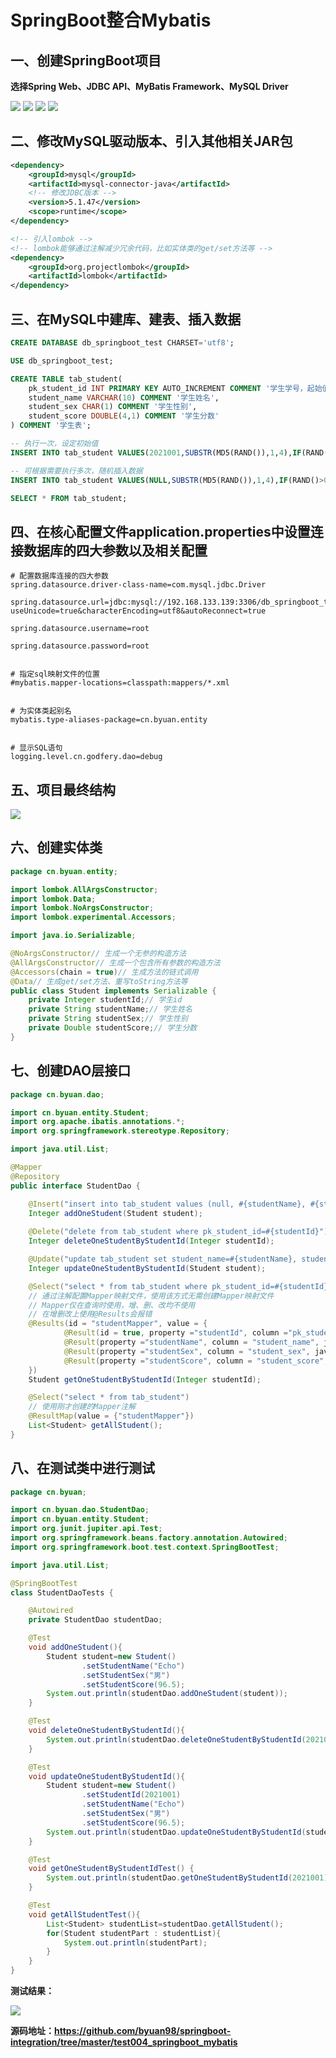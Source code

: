# SpringBoot整合Mybatis

## 一、创建SpringBoot项目

**选择Spring Web、JDBC API、MyBatis Framework、MySQL Driver**

![](https://img2020.cnblogs.com/blog/1908772/202107/1908772-20210705160228692-1818247168.png)
![](https://img2020.cnblogs.com/blog/1908772/202107/1908772-20210705160231255-515401895.png)
![](https://img2020.cnblogs.com/blog/1908772/202107/1908772-20210705160233649-361797880.png)
![](https://img2020.cnblogs.com/blog/1908772/202107/1908772-20210705160235574-2060454433.png)

## 二、修改MySQL驱动版本、引入其他相关JAR包

~~~xml
<dependency>
    <groupId>mysql</groupId>
    <artifactId>mysql-connector-java</artifactId>
    <!-- 修改JDBC版本 -->
    <version>5.1.47</version>
    <scope>runtime</scope>
</dependency>

<!-- 引入lombok -->
<!-- lombok能够通过注解减少冗余代码，比如实体类的get/set方法等 -->
<dependency>
    <groupId>org.projectlombok</groupId>
    <artifactId>lombok</artifactId>
</dependency>
~~~

## 三、在MySQL中建库、建表、插入数据

~~~sql
CREATE DATABASE db_springboot_test CHARSET='utf8';

USE db_springboot_test;

CREATE TABLE tab_student(
    pk_student_id INT PRIMARY KEY AUTO_INCREMENT COMMENT '学生学号，起始值2021001',
    student_name VARCHAR(10) COMMENT '学生姓名',
    student_sex CHAR(1) COMMENT '学生性别',
    student_score DOUBLE(4,1) COMMENT '学生分数'
) COMMENT '学生表';

-- 执行一次，设定初始值
INSERT INTO tab_student VALUES(2021001,SUBSTR(MD5(RAND()),1,4),IF(RAND()>0.5,'男','女'),RAND()*100);

-- 可根据需要执行多次，随机插入数据
INSERT INTO tab_student VALUES(NULL,SUBSTR(MD5(RAND()),1,4),IF(RAND()>0.5,'男','女'),RAND()*100);

SELECT * FROM tab_student;
~~~

## 四、在核心配置文件application.properties中设置连接数据库的四大参数以及相关配置

~~~properties
# 配置数据库连接的四大参数
spring.datasource.driver-class-name=com.mysql.jdbc.Driver

spring.datasource.url=jdbc:mysql://192.168.133.139:3306/db_springboot_test?useUnicode=true&characterEncoding=utf8&autoReconnect=true

spring.datasource.username=root

spring.datasource.password=root


# 指定sql映射文件的位置
#mybatis.mapper-locations=classpath:mappers/*.xml


# 为实体类起别名
mybatis.type-aliases-package=cn.byuan.entity


# 显示SQL语句
logging.level.cn.godfery.dao=debug
~~~

## 五、项目最终结构

![](https://img2020.cnblogs.com/blog/1908772/202107/1908772-20210705162609544-1938748876.png)

## 六、创建实体类

~~~java
package cn.byuan.entity;

import lombok.AllArgsConstructor;
import lombok.Data;
import lombok.NoArgsConstructor;
import lombok.experimental.Accessors;

import java.io.Serializable;

@NoArgsConstructor// 生成一个无参的构造方法
@AllArgsConstructor// 生成一个包含所有参数的构造方法
@Accessors(chain = true)// 生成方法的链式调用
@Data// 生成get/set方法、重写toString方法等
public class Student implements Serializable {
    private Integer studentId;// 学生id
    private String studentName;// 学生姓名
    private String studentSex;// 学生性别
    private Double studentScore;// 学生分数
}
~~~

## 七、创建DAO层接口

~~~java
package cn.byuan.dao;

import cn.byuan.entity.Student;
import org.apache.ibatis.annotations.*;
import org.springframework.stereotype.Repository;

import java.util.List;

@Mapper
@Repository
public interface StudentDao {

    @Insert("insert into tab_student values (null, #{studentName}, #{studentSex}, #{studentScore})")
    Integer addOneStudent(Student student);
    
    @Delete("delete from tab_student where pk_student_id=#{studentId}")
    Integer deleteOneStudentByStudentId(Integer studentId);

    @Update("update tab_student set student_name=#{studentName}, student_sex=#{studentSex}, student_score=#{studentScore} where pk_student_id=#{studentId}")
    Integer updateOneStudentByStudentId(Student student);

    @Select("select * from tab_student where pk_student_id=#{studentId}")
    // 通过注解配置Mapper映射文件，使用该方式无需创建Mapper映射文件
    // Mapper仅在查询时使用，增、删、改均不使用
    // 在增删改上使用@Results会报错
    @Results(id = "studentMapper", value = {
            @Result(id = true, property ="studentId", column ="pk_student_id", javaType = Integer.class),
            @Result(property ="studentName", column = "student_name", javaType = String.class),
            @Result(property ="studentSex", column = "student_sex", javaType = String.class),
            @Result(property ="studentScore", column = "student_score", javaType = Double.class)
    })
    Student getOneStudentByStudentId(Integer studentId);

    @Select("select * from tab_student")
    // 使用刚才创建的Mapper注解
    @ResultMap(value = {"studentMapper"})
    List<Student> getAllStudent();
}
~~~

## 八、在测试类中进行测试

~~~java
package cn.byuan;

import cn.byuan.dao.StudentDao;
import cn.byuan.entity.Student;
import org.junit.jupiter.api.Test;
import org.springframework.beans.factory.annotation.Autowired;
import org.springframework.boot.test.context.SpringBootTest;

import java.util.List;

@SpringBootTest
class StudentDaoTests {

    @Autowired
    private StudentDao studentDao;

    @Test
    void addOneStudent(){
        Student student=new Student()
                .setStudentName("Echo")
                .setStudentSex("男")
                .setStudentScore(96.5);
        System.out.println(studentDao.addOneStudent(student));
    }

    @Test
    void deleteOneStudentByStudentId(){
        System.out.println(studentDao.deleteOneStudentByStudentId(2021005));
    }

    @Test
    void updateOneStudentByStudentId(){
        Student student=new Student()
                .setStudentId(2021001)
                .setStudentName("Echo")
                .setStudentSex("男")
                .setStudentScore(96.5);
        System.out.println(studentDao.updateOneStudentByStudentId(student));
    }

    @Test
    void getOneStudentByStudentIdTest() {
        System.out.println(studentDao.getOneStudentByStudentId(2021001));
    }

    @Test
    void getAllStudentTest(){
        List<Student> studentList=studentDao.getAllStudent();
        for(Student studentPart : studentList){
            System.out.println(studentPart);
        }
    }
}
~~~

**测试结果：**

![](https://img2020.cnblogs.com/blog/1908772/202107/1908772-20210705162306806-929685989.png)

**源码地址：https://github.com/byuan98/springboot-integration/tree/master/test004_springboot_mybatis**